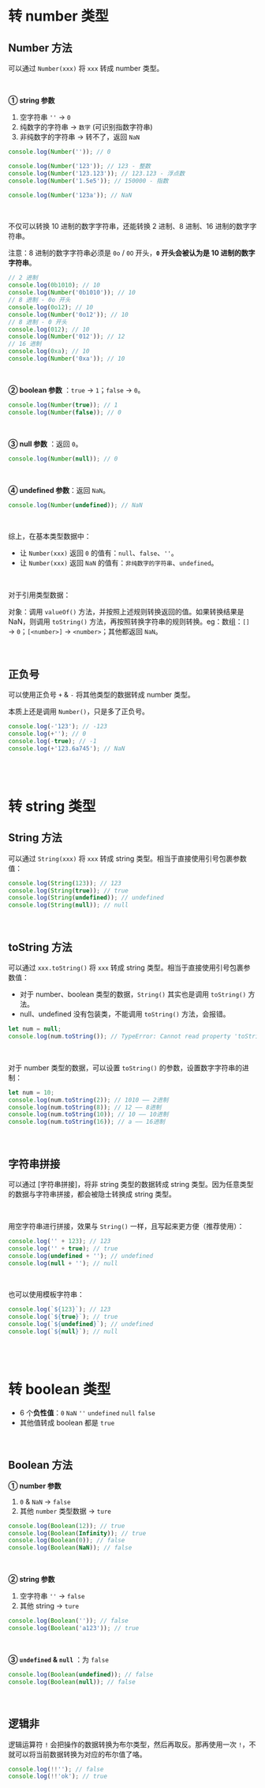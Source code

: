 # 转 number 类型

## Number 方法

可以通过 `Number(xxx)` 将 `xxx` 转成 number 类型。

<br>

**① string 参数**

1. 空字符串 `''` → `0`
2. 纯数字的字符串 → `数字` (可识别指数字符串)
3. 非纯数字的字符串 → 转不了，返回 `NaN`

```javascript
console.log(Number('')); // 0

console.log(Number('123')); // 123 - 整数
console.log(Number('123.123')); // 123.123 - 浮点数
console.log(Number('1.5e5')); // 150000 - 指数

console.log(Number('123a')); // NaN
```

<br>

不仅可以转换 10 进制的数字字符串，还能转换 2 进制、8 进制、16 进制的数字字符串。

注意：8 进制的数字字符串必须是 `0o` / `0O` 开头，**`0` 开头会被认为是 10 进制的数字字符串**。

```javascript
// 2 进制
console.log(0b1010); // 10
console.log(Number('0b1010')); // 10
// 8 进制 - 0o 开头
console.log(0o12); // 10
console.log(Number('0o12')); // 10
// 8 进制 - 0 开头
console.log(012); // 10
console.log(Number('012')); // 12
// 16 进制
console.log(0xa); // 10
console.log(Number('0xa')); // 10
```

<br>

**② boolean 参数** ：`true` → `1`；`false` → `0`。

```javascript
console.log(Number(true)); // 1
console.log(Number(false)); // 0
```

<br>

**③ null 参数** ：返回 `0`。

```js
console.log(Number(null)); // 0
```

<br>

**④ undefined 参数**：返回 `NaN`。

```javascript
console.log(Number(undefined)); // NaN
```

<br>

综上，在基本类型数据中：

-   让 `Number(xxx)` 返回 `0` 的值有：`null`、`false`、`''`。
-   让 `Number(xxx)` 返回 `NaN` 的值有：`非纯数字的字符串`、`undefined`。

<br>

对于引用类型数据：

对象：调用 `valueOf()` 方法，并按照上述规则转换返回的值。如果转换结果是 NaN，则调用 `toString()` 方法，再按照转换字符串的规则转换。eg：数组：`[]` → `0`；`[<number>]` → `<number>`；其他都返回 `NaN`。

<br>

## 正负号

可以使用正负号 `+` & `-` 将其他类型的数据转成 number 类型。

本质上还是调用 `Number()`，只是多了正负号。

```js
console.log(-'123'); // -123
console.log(+''); // 0
console.log(-true); // -1
console.log(+'123.6a745'); // NaN
```

<br><br>

# 转 string 类型

## String 方法

可以通过 `String(xxx)` 将 `xxx` 转成 string 类型。相当于直接使用引号包裹参数值：

```javascript
console.log(String(123)); // 123
console.log(String(true)); // true
console.log(String(undefined)); // undefined
console.log(String(null)); // null
```

<br>

## toString 方法

可以通过 `xxx.toString()` 将 `xxx` 转成 string 类型。相当于直接使用引号包裹参数值：

-   对于 number、boolean 类型的数据，`String()` 其实也是调用 `toString()` 方法。
-   null、undefined 没有包装类，不能调用 `toString()` 方法，会报错。

```js
let num = null;
console.log(num.toString()); // TypeError: Cannot read property 'toString' of null
```

<br>

对于 number 类型的数据，可以设置 `toString()` 的参数，设置数字字符串的进制：

```js
let num = 10;
console.log(num.toString(2)); // 1010 —— 2进制
console.log(num.toString(8)); // 12 —— 8进制
console.log(num.toString(10)); // 10 —— 10进制
console.log(num.toString(16)); // a —— 16进制
```

<br>

## 字符串拼接

可以通过 [字符串拼接]，将非 string 类型的数据转成 string 类型。因为任意类型的数据与字符串拼接，都会被隐士转换成 string 类型。

<br>

用空字符串进行拼接，效果与 `String()` 一样，且写起来更方便（推荐使用）：

```javascript
console.log('' + 123); // 123
console.log('' + true); // true
console.log(undefined + ''); // undefined
console.log(null + ''); // null
```

<br>

也可以使用模板字符串：

```js
console.log(`${123}`); // 123
console.log(`${true}`); // true
console.log(`${undefined}`); // undefined
console.log(`${null}`); // null
```

<br><br>

# 转 boolean 类型

-   6 个**负性值**：`0` `NaN` `''` `undefined` `null` `false`
-   其他值转成 boolean 都是 `true`

<br>

## Boolean 方法

**① number 参数**

1. `0` & `NaN` → `false`
2. 其他 `number` 类型数据 → `ture`

```javascript
console.log(Boolean(12)); // true
console.log(Boolean(Infinity)); // true
console.log(Boolean(0)); // false
console.log(Boolean(NaN)); // false
```

<br>

**② string 参数**

1. 空字符串 `''` → `false`
2. 其他 string → `ture`

```javascript
console.log(Boolean('')); // false
console.log(Boolean('a123')); // true
```

<br>

**③ `undefined` & `null`** ：为 `false`

```javascript
console.log(Boolean(undefined)); // false
console.log(Boolean(null)); // false
```

<br>

## 逻辑非

逻辑运算符 `!` 会把操作的数据转换为布尔类型，然后再取反。那再使用一次 `!`，不就可以将当前数据转换为对应的布尔值了咯。

```js
console.log(!!''); // false
console.log(!!'ok'); // true
```

<br>
